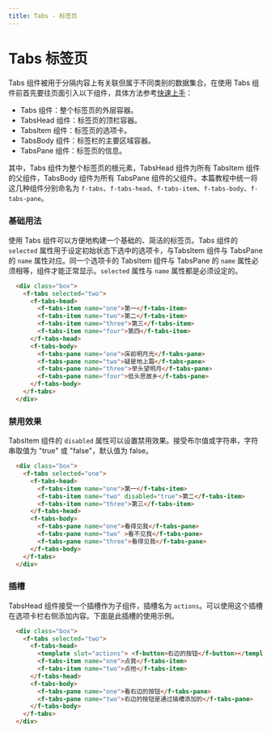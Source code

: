 ```yaml
---
title: Tabs - 标签页
---
```

# Tabs 标签页
Tabs 组件被用于分隔内容上有关联但属于不同类别的数据集合。在使用 Tabs 组件前首先要往页面引入以下组件，具体方法参考[快速上手](../get-started/)：

* Tabs 组件：整个标签页的外层容器。
* TabsHead 组件：标签页的顶栏容器。
* TabsItem 组件：标签页的选项卡。
* TabsBody 组件：标签栏的主要区域容器。
* TabsPane 组件：标签页的信息。

其中，Tabs 组件为整个标签页的根元素，TabsHead 组件为所有 TabsItem 组件的父组件，TabsBody 组件为所有 TabsPane 组件的父组件。本篇教程中统一将这几种组件分别命名为 `f-tabs`、`f-tabs-head`、`f-tabs-item`、`f-tabs-body`、`f-tabs-pane`。

### 基础用法
使用 Tabs 组件可以方便地构建一个基础的、简洁的标签页。Tabs 组件的 `selected` 属性用于设定初始状态下选中的选项卡，与TabsItem 组件与 TabsPane 的 `name` 属性对应。同一个选项卡的 TabsItem 组件与 TabsPane 的 `name` 属性必须相等，组件才能正常显示。`selected` 属性与 `name` 属性都是必须设定的。

<ClientOnly><tabs-demo1></tabs-demo1></ClientOnly>

``` html
  <div class="box">
    <f-tabs selected="two">
      <f-tabs-head>
        <f-tabs-item name="one">第一</f-tabs-item>
        <f-tabs-item name="two">第二</f-tabs-item>
        <f-tabs-item name="three">第三</f-tabs-item>
        <f-tabs-item name="four">第四</f-tabs-item>
      </f-tabs-head>
      <f-tabs-body>
        <f-tabs-pane name="one">床前明月光</f-tabs-pane>
        <f-tabs-pane name="two">疑是地上霜</f-tabs-pane>
        <f-tabs-pane name="three">举头望明月</f-tabs-pane>
        <f-tabs-pane name="four">低头思故乡</f-tabs-pane>
      </f-tabs-body>
    </f-tabs>
  </div>
```
### 禁用效果
TabsItem 组件的 `disabled` 属性可以设置禁用效果。接受布尔值或字符串，字符串取值为 "true" 或 "false"，默认值为 false。

<ClientOnly><tabs-demo2></tabs-demo2></ClientOnly>

``` html
  <div class="box">
    <f-tabs selected="one">
      <f-tabs-head>
        <f-tabs-item name="one">第一</f-tabs-item>
        <f-tabs-item name="two" disabled="true">第二</f-tabs-item>
        <f-tabs-item name="three">第三</f-tabs-item>
      </f-tabs-head>
      <f-tabs-body>
        <f-tabs-pane name="one">看得见我</f-tabs-pane>
        <f-tabs-pane name="two" >看不见我</f-tabs-pane>
        <f-tabs-pane name="three">看得见我</f-tabs-pane>
      </f-tabs-body>
    </f-tabs>
  </div>
```

### 插槽
TabsHead 组件接受一个插槽作为子组件，插槽名为 `actions`。可以使用这个插槽在选项卡栏右侧添加内容。下面是此插槽的使用示例。

<ClientOnly><tabs-demo3></tabs-demo3></ClientOnly>

``` html
  <div class="box">
    <f-tabs selected="two">
      <f-tabs-head>
        <template slot="actions"> <f-button>右边的按钮</f-button></template>
        <f-tabs-item name="one">点我</f-tabs-item>
        <f-tabs-item name="two">点他</f-tabs-item>
      </f-tabs-head>
      <f-tabs-body>
        <f-tabs-pane name="one">看右边的按钮</f-tabs-pane>
        <f-tabs-pane name="two">右边的按钮是通过插槽添加的</f-tabs-pane>
      </f-tabs-body>
    </f-tabs>
  </div>
```